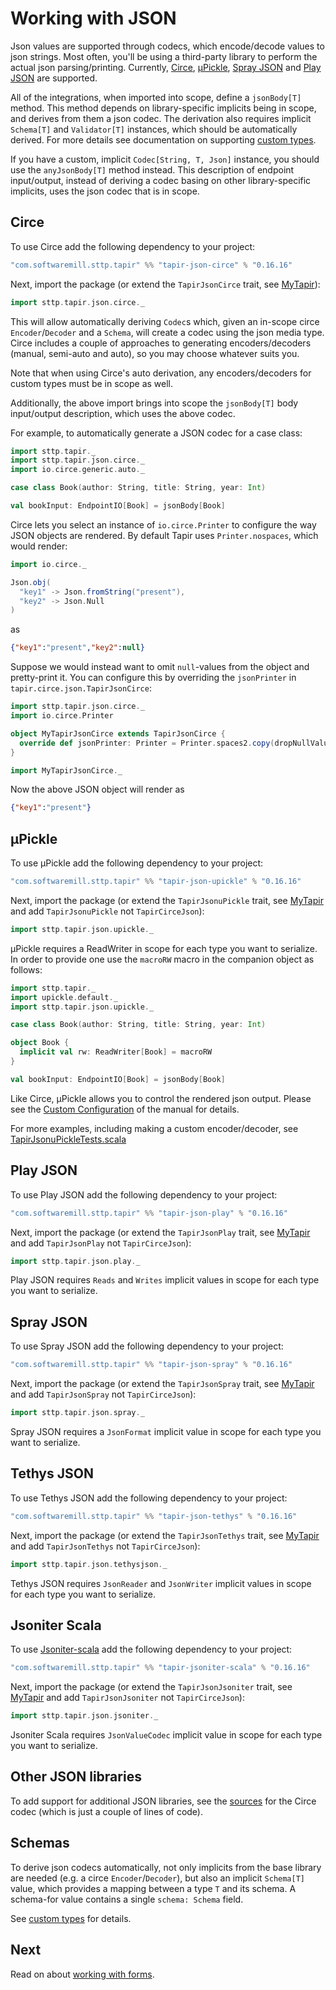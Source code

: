 # Working with JSON

Json values are supported through codecs, which encode/decode values to json strings. Most often, you'll be using a 
third-party library to perform the actual json parsing/printing. Currently, [Circe](https://github.com/circe/circe), 
[µPickle](http://www.lihaoyi.com/upickle/), [Spray JSON](https://github.com/spray/spray-json) and 
[Play JSON](https://github.com/playframework/play-json) are supported.

All of the integrations, when imported into scope, define a `jsonBody[T]` method. This method depends on 
library-specific implicits being in scope, and derives from them a json codec. The derivation also requires implicit
`Schema[T]` and `Validator[T]` instances, which should be automatically derived. For more details see documentation 
on supporting [custom types](customtypes.md).

If you have a custom, implicit `Codec[String, T, Json]` instance, you should use the `anyJsonBody[T]` method instead. 
This description of endpoint input/output, instead of deriving a codec basing on other library-specific implicits, uses 
the json codec that is in scope.

## Circe

To use Circe add the following dependency to your project:

```scala
"com.softwaremill.sttp.tapir" %% "tapir-json-circe" % "0.16.16"
```

Next, import the package (or extend the `TapirJsonCirce` trait, see [MyTapir](../mytapir.md)):

```scala
import sttp.tapir.json.circe._
```

This will allow automatically deriving `Codec`s which, given an in-scope circe `Encoder`/`Decoder` and a `Schema`, 
will create a codec using the json media type. Circe includes a couple of approaches to generating encoders/decoders 
(manual, semi-auto and auto), so you may choose whatever suits you.

Note that when using Circe's auto derivation, any encoders/decoders for custom types must be in scope as well.

Additionally, the above import brings into scope the `jsonBody[T]` body input/output description, which uses the above 
codec.

For example, to automatically generate a JSON codec for a case class:

```scala
import sttp.tapir._
import sttp.tapir.json.circe._
import io.circe.generic.auto._

case class Book(author: String, title: String, year: Int)

val bookInput: EndpointIO[Book] = jsonBody[Book]
```

Circe lets you select an instance of `io.circe.Printer` to configure the way JSON objects are rendered. By default 
Tapir uses `Printer.nospaces`, which would render:

```scala
import io.circe._

Json.obj(
  "key1" -> Json.fromString("present"),
  "key2" -> Json.Null
)
```

as

```json
{"key1":"present","key2":null}
```

Suppose we would instead want to omit `null`-values from the object and pretty-print it. You can configure this by 
overriding the `jsonPrinter` in `tapir.circe.json.TapirJsonCirce`:

```scala
import sttp.tapir.json.circe._
import io.circe.Printer

object MyTapirJsonCirce extends TapirJsonCirce {
  override def jsonPrinter: Printer = Printer.spaces2.copy(dropNullValues = true)
}

import MyTapirJsonCirce._
```

Now the above JSON object will render as

```json
{"key1":"present"}
```

## µPickle

To use µPickle add the following dependency to your project:

```scala
"com.softwaremill.sttp.tapir" %% "tapir-json-upickle" % "0.16.16"
```

Next, import the package (or extend the `TapirJsonuPickle` trait, see [MyTapir](../mytapir.md) and add `TapirJsonuPickle` not `TapirCirceJson`):

```scala
import sttp.tapir.json.upickle._
```

µPickle requires a ReadWriter in scope for each type you want to serialize. In order to provide one use the `macroRW` macro in the companion object as follows:

```scala
import sttp.tapir._
import upickle.default._
import sttp.tapir.json.upickle._

case class Book(author: String, title: String, year: Int)

object Book {
  implicit val rw: ReadWriter[Book] = macroRW
}

val bookInput: EndpointIO[Book] = jsonBody[Book]
```

Like Circe, µPickle allows you to control the rendered json output. Please see the [Custom Configuration](http://www.lihaoyi.com/upickle/#CustomConfiguration) of the manual for details.

For more examples, including making a custom encoder/decoder, see [TapirJsonuPickleTests.scala](https://github.com/softwaremill/tapir/blob/master/json/upickle/src/test/scala/sttp/tapir/json/upickle/TapirJsonuPickleTests.scala)

## Play JSON

To use Play JSON add the following dependency to your project:

```scala
"com.softwaremill.sttp.tapir" %% "tapir-json-play" % "0.16.16"
```

Next, import the package (or extend the `TapirJsonPlay` trait, see [MyTapir](../mytapir.md) and add `TapirJsonPlay` not `TapirCirceJson`):

```scala
import sttp.tapir.json.play._
```

Play JSON requires `Reads` and `Writes` implicit values in scope for each type you want to serialize. 

## Spray JSON

To use Spray JSON add the following dependency to your project:

```scala
"com.softwaremill.sttp.tapir" %% "tapir-json-spray" % "0.16.16"
```

Next, import the package (or extend the `TapirJsonSpray` trait, see [MyTapir](../mytapir.md) and add `TapirJsonSpray` not `TapirCirceJson`):

```scala
import sttp.tapir.json.spray._
```

Spray JSON requires a `JsonFormat` implicit value in scope for each type you want to serialize. 

## Tethys JSON

To use Tethys JSON add the following dependency to your project:

```scala
"com.softwaremill.sttp.tapir" %% "tapir-json-tethys" % "0.16.16"
```

Next, import the package (or extend the `TapirJsonTethys` trait, see [MyTapir](../mytapir.md) and add `TapirJsonTethys` not `TapirCirceJson`):

```scala
import sttp.tapir.json.tethysjson._
```

Tethys JSON requires `JsonReader` and `JsonWriter` implicit values in scope for each type you want to serialize. 

## Jsoniter Scala

To use [Jsoniter-scala](https://github.com/plokhotnyuk/jsoniter-scala) add the following dependency to your project:

```scala
"com.softwaremill.sttp.tapir" %% "tapir-jsoniter-scala" % "0.16.16"
```

Next, import the package (or extend the `TapirJsonJsoniter` trait, see [MyTapir](../mytapir.md) and add `TapirJsonJsoniter` not `TapirCirceJson`):

```scala
import sttp.tapir.json.jsoniter._
```

Jsoniter Scala requires `JsonValueCodec` implicit value in scope for each type you want to serialize. 



## Other JSON libraries

To add support for additional JSON libraries, see the
[sources](https://github.com/softwaremill/tapir/blob/master/json/circe/src/main/scala/sttp/tapir/json/circe/TapirJsonCirce.scala)
for the Circe codec (which is just a couple of lines of code).

## Schemas

To derive json codecs automatically, not only implicits from the base library are needed (e.g. a circe 
`Encoder`/`Decoder`), but also an implicit `Schema[T]` value, which provides a mapping between a type `T` and its
schema. A schema-for value contains a single `schema: Schema` field.

See [custom types](customtypes.md) for details.

## Next

Read on about [working with forms](forms.md).
